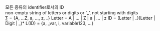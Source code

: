 모든 종류의 identifier로서의 ID   
non-empty string of letters or digits or ‘\_’, not starting with digits   
∑ = {A, ...Z, a, ..., z, _}
Letter = A | ... | Z | a | ... | z
ID = (Letter | _)(Letter | Digit | _)*
L(ID) = {a, _var, i, variable123, ...}